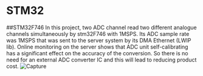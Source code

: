 # STM32
##STM32F746
In this project, two ADC channel read two different analogue channels simultaneously by stm32F746 with 1MSPS.
Its ADC sample rate was 1MSPS that was sent to the server system by its DMA Ethernet (LWIP lib). Online monitoring on the server shows that ADC unit self-calibrating has a significant effect on the accuracy of the conversion. So there is no need for an external ADC converter IC and this will lead to reducing product cost.
![Capture](https://user-images.githubusercontent.com/79801785/121144401-33183f80-c853-11eb-9e1f-7b3e7059a532.JPG)


